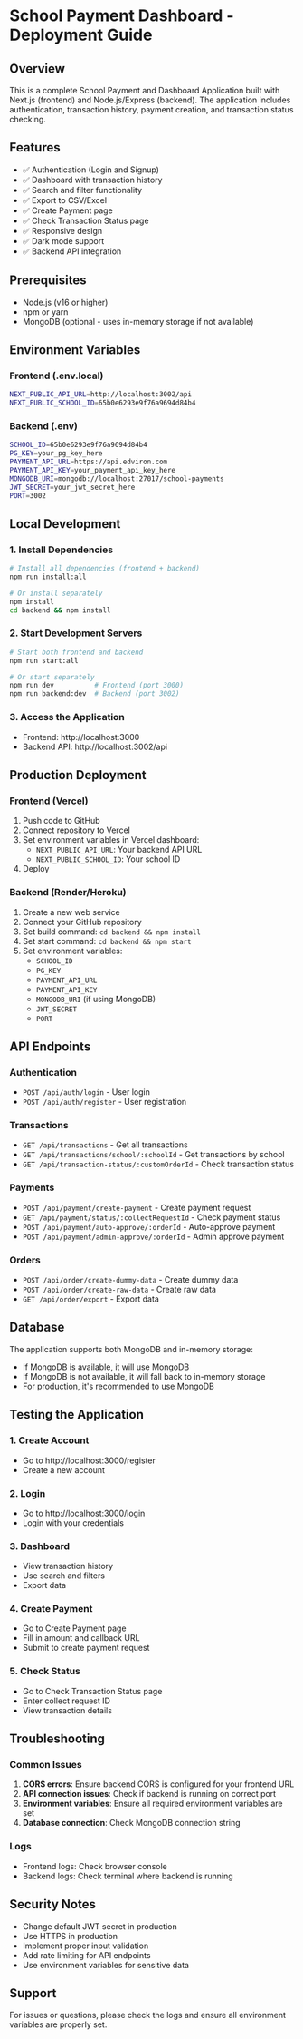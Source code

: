 # School Payment Dashboard - Deployment Guide

## Overview
This is a complete School Payment and Dashboard Application built with Next.js (frontend) and Node.js/Express (backend). The application includes authentication, transaction history, payment creation, and transaction status checking.

## Features
- ✅ Authentication (Login and Signup)
- ✅ Dashboard with transaction history
- ✅ Search and filter functionality
- ✅ Export to CSV/Excel
- ✅ Create Payment page
- ✅ Check Transaction Status page
- ✅ Responsive design
- ✅ Dark mode support
- ✅ Backend API integration

## Prerequisites
- Node.js (v16 or higher)
- npm or yarn
- MongoDB (optional - uses in-memory storage if not available)

## Environment Variables

### Frontend (.env.local)
```bash
NEXT_PUBLIC_API_URL=http://localhost:3002/api
NEXT_PUBLIC_SCHOOL_ID=65b0e6293e9f76a9694d84b4
```

### Backend (.env)
```bash
SCHOOL_ID=65b0e6293e9f76a9694d84b4
PG_KEY=your_pg_key_here
PAYMENT_API_URL=https://api.edviron.com
PAYMENT_API_KEY=your_payment_api_key_here
MONGODB_URI=mongodb://localhost:27017/school-payments
JWT_SECRET=your_jwt_secret_here
PORT=3002
```

## Local Development

### 1. Install Dependencies
```bash
# Install all dependencies (frontend + backend)
npm run install:all

# Or install separately
npm install
cd backend && npm install
```

### 2. Start Development Servers
```bash
# Start both frontend and backend
npm run start:all

# Or start separately
npm run dev          # Frontend (port 3000)
npm run backend:dev  # Backend (port 3002)
```

### 3. Access the Application
- Frontend: http://localhost:3000
- Backend API: http://localhost:3002/api

## Production Deployment

### Frontend (Vercel)
1. Push code to GitHub
2. Connect repository to Vercel
3. Set environment variables in Vercel dashboard:
   - `NEXT_PUBLIC_API_URL`: Your backend API URL
   - `NEXT_PUBLIC_SCHOOL_ID`: Your school ID
4. Deploy

### Backend (Render/Heroku)
1. Create a new web service
2. Connect your GitHub repository
3. Set build command: `cd backend && npm install`
4. Set start command: `cd backend && npm start`
5. Set environment variables:
   - `SCHOOL_ID`
   - `PG_KEY`
   - `PAYMENT_API_URL`
   - `PAYMENT_API_KEY`
   - `MONGODB_URI` (if using MongoDB)
   - `JWT_SECRET`
   - `PORT`

## API Endpoints

### Authentication
- `POST /api/auth/login` - User login
- `POST /api/auth/register` - User registration

### Transactions
- `GET /api/transactions` - Get all transactions
- `GET /api/transactions/school/:schoolId` - Get transactions by school
- `GET /api/transaction-status/:customOrderId` - Check transaction status

### Payments
- `POST /api/payment/create-payment` - Create payment request
- `GET /api/payment/status/:collectRequestId` - Check payment status
- `POST /api/payment/auto-approve/:orderId` - Auto-approve payment
- `POST /api/payment/admin-approve/:orderId` - Admin approve payment

### Orders
- `POST /api/order/create-dummy-data` - Create dummy data
- `POST /api/order/create-raw-data` - Create raw data
- `GET /api/order/export` - Export data

## Database
The application supports both MongoDB and in-memory storage:
- If MongoDB is available, it will use MongoDB
- If MongoDB is not available, it will fall back to in-memory storage
- For production, it's recommended to use MongoDB

## Testing the Application

### 1. Create Account
- Go to http://localhost:3000/register
- Create a new account

### 2. Login
- Go to http://localhost:3000/login
- Login with your credentials

### 3. Dashboard
- View transaction history
- Use search and filters
- Export data

### 4. Create Payment
- Go to Create Payment page
- Fill in amount and callback URL
- Submit to create payment request

### 5. Check Status
- Go to Check Transaction Status page
- Enter collect request ID
- View transaction details

## Troubleshooting

### Common Issues
1. **CORS errors**: Ensure backend CORS is configured for your frontend URL
2. **API connection issues**: Check if backend is running on correct port
3. **Environment variables**: Ensure all required environment variables are set
4. **Database connection**: Check MongoDB connection string

### Logs
- Frontend logs: Check browser console
- Backend logs: Check terminal where backend is running

## Security Notes
- Change default JWT secret in production
- Use HTTPS in production
- Implement proper input validation
- Add rate limiting for API endpoints
- Use environment variables for sensitive data

## Support
For issues or questions, please check the logs and ensure all environment variables are properly set.
